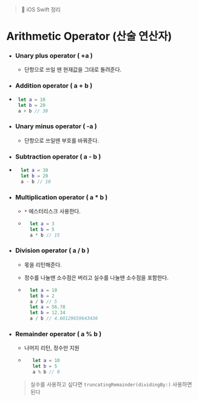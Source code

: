 > 📝 iOS Swift 정리   

# Arithmetic Operator (산술 연산자)
- ### Unary plus operator ( +a )
    
    - 단항으로 쓰일 땐 현재값을 그대로 돌려준다.


- ### Addition operator ( a + b )

-  ```swift
    let a = 10
    let b = 20
    a + b // 30
    ```
    
    
- ### Unary minus operator ( -a )

    - 단항으로 쓰일땐 부호를 바꿔준다.


- ### Subtraction operator ( a - b )

- ```swift
    let a = 30
    let b = 20
    a - b // 10
    ```
    
-  ### Multiplication operator ( a * b )

    - `*` 에스터리스크 사용한다.
        
    - ```swift
        let a = 3
        let b = 5
        a * b // 15
        ```
        
- ### Division operator ( a / b )

    - 몫을 리턴해준다.
    
    - 정수를 나눌땐 소수점은 버리고 실수를 나눌땐 소수점을 포함한다.
        
    - ```swift
        let a = 10
        let b = 2
        a / b // 5
        let a = 56.78
        let b = 12.34
        a / b // 4.60129659643436
        ```
        
        
- ### Remainder operator ( a % b )

    - 나머지 리턴, 정수만 지원
   
   - ```swift
        let a = 10
        let b = 5
        a % b // 0
        ```
    > 실수를 사용하고 싶다면 `truncatingRemainder(dividingBy:)` 사용하면 된다
